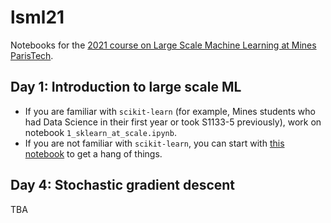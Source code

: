 # lsml21
Notebooks for the [2021 course on Large Scale Machine Learning at Mines ParisTech](http://cazencott.info/index.php/pages/LSML-21-Large-Scale-Machine-Learning).

## Day 1: Introduction to large scale ML
* If you are familiar with `scikit-learn` (for example, Mines students who had Data Science in their first year or took S1133-5 previously), work on notebook `1_sklearn_at_scale.ipynb`.
* If you are not familiar with `scikit-learn`, you can start with [this notebook](https://github.com/chagaz/ml-notebooks/tree/master/intro-ml-genetics) to get a hang of things. 

## Day 4: Stochastic gradient descent
TBA
